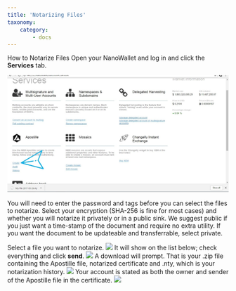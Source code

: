 ```yaml
---
title: 'Notarizing Files'
taxonomy:
    category:
        - docs
---
```


How to Notarize Files
Open your NanoWallet and log in and click the **Services** tab.

![](Apostille1.jpg)

You will need to enter the password and tags before you can select the files to notarize. Select your encryption (SHA-256 is fine for most cases) and whether you will notarize it privately or in a public sink. We suggest public if you just want a time-stamp of the document and require no extra utility. If you want the document to be updateable and transferrable, select private.



Select a file you want to notarize.
![](https://lh3.googleusercontent.com/ZSEiwzoAD9PaaYLsbBVA26z698yKqUGEYdK0A9NfmyCG4kVHKF8jIEKOPqEotENSgMxhDyjI6lEzTfxbiud2L3sXF-3IRfPL3Yq3Db0eUuPM1wsPV_xt_kdh_x4AplKrD2jScESjAQhHDvnkuZxslDfK9GqOsph6GX4caHgkbRKzKiy0QlD9AGhit3eUE9iOEDvFXOb9WnrEntB5YabdNgO63OLosjf8vtw4UgXWJFzBmLwGxBQCy2YpY27a61Fk_6M63VFa1h9Oi5cutEOJXw7cfzzInY4DyQsRuyxHen05kLmPmnP300sfr2AGHbq-mgWOE91rGxBRpFXjKqaH6DCRZijTtnx-iIeperrpe4DO1vQPqjH4bycJp9HSDRCH_8Wory8Fl8gpqX3GHqCHy9xaxhO2l3ZAiuvigVkfnCQIKsUkZ1Oq10hzT7QkUdj1pdAa7QoN1lkzadoqgKRODD_duBCVwi8SLrqPhT9Zy0uuIkV-jI0eToLKST1RKS5ao5-0obGBaqSQhMdsFjjL5tkAjWeg4TzLcYfyZN63f6ER7c39JJUgTQT4yqliiZSq4SwrZuJzF4V057jLZq_PNQ8Od9wuqgLAhtxy0tUiCvZaXlZX9dJbdxpuGcFUh0oRsouZ24WptfseXD2fwLsaSaIdZzrBfCgRmumE849u8g=w1236-h651-no)
It will show on the list below; check everything and click **send**.
![](https://lh3.googleusercontent.com/Twx9DW3XID7b55DZ-bFxF7ZB7K9hgmRljtg2cywrRgCWxFmI_xEyxiMpov6w1XyWWRRK5eCnnORY3BNe2tEtAODNBaaIJojNQRqKBnBiONzlVGqKeGJ0GUjvxka7XPzNK9OQFsL9uoO1peQJJ5xl7ArQWiIb16aJv_6w9yCUdXib2xGTRc3nOvmQsgcF7hgKJt2xs2QCEa7niBdmoPIVccYzE6zjb6eQTuTXdULWO_WkODUDNPXvnn9vw6HbMICWWmfl-JmJnflGJTJTo1kingo92wG0zDGZpd8PEPfoIgp8YXr7nkk53UmURnIHk4n0zRhyOQ2OvAcQPYHPPzS0byMIvry3sW1y1n_6dVYRMIWdwMY13hYV-ZgKzvlV9HGGFxRDqoqXRqr3obCsVVYR0vtYfUrkPqD7SLO65LO3mWP-RHqZlRrZhvmEH4dUJi-umJJGpT5kKLEZXeC0VYUGNpCZOIeoALKDJRskdNjx62iWrtXZdgUHr3CqeByQngQjFEqzf82teH49VBtg9Ui8z1D0nkG0ax0mdJZIsXJZ9tjRvl-aqaxrKPUNWjgIuh0GujJwboNFRDA4oj5nffUsMMAa8bNZuwH2RkQjd5RpGzQE-NPfoecNmkxQU3l6202NImS825AEhbHe5aZBNin4C1qQxfi-YwVl8IO3kv33bQ=w1236-h651-no)
A download will prompt. That is your .zip file containing the Apostille file, notarized certificate and .nty, which is your notarization history.
![](https://lh3.googleusercontent.com/r3Jm-y6dZ0bCT-WGUKAGySLLonnETlpCv6qoSAQcFHMbF3-bhKBCG358RpYspI00J1zMkIc3gGw1Cw3xAhuOD-FJEScMGZAby50SzcarmuPvWJolsBSr1jJ6ZyQmSfZgn6nXLnx0fSNh7kFfY2dDPbP1Nf6CTEwvudM2G08dL8ChkC6ed0v5aKacZ3KaqKmG4cPhIzV84_Jaui6eCWxvtmAsbO-RHnrleJkxVwxlYd6OY0TeiELxE3gVanI3r3lJalOFUympBdizJCgFioLcevCk-wE8cQYkl6EJaYSLJwoLQG5I6CavH1KWgurW0ym2vowW1dPSnI1Z3Hw-zXcZZHWSzza3tkMwZF8VmeCk8K2oG4lMtgW4jgu_aK3AlM0WGkO-Zyq7uupQhDlXHje0HIs5IllmVAZMP2PiBNiTy6n5bp4EAQSjpxMJk0GOmtUsClcVimDkrVRx3Rdo3pvQbmfBJiLA_0bDrIpOif3EENaaiCNe86yyi89VuWiONVosl1tUFRZ5lqCWkHoRHf97pjcgWJt9ZTpasLWAydB4iTwH6DDqRwfu5Blqj0f4mkW5CwSuOdlk2rrx4t-XjU1-bLYYWERVmr6N7E67FH_0SCNjcSKDXdCjgbVL9RqaNfDOWchtQY2y9ipnaCDVeILOeaJYUzjf_DOz16SKgoSxRQ=w1236-h651-no)
Your account is stated as both the owner and sender of the Apostille file in the certificate.
![](https://lh3.googleusercontent.com/qtw5sphk-tJHeJp8wB3__4_6B1lnFs4R3xNR3Cb3vHK68Po7hZPlJBFlXMZVITBMvPoYmRhRutNuR7r8npcZGJLzHNXhm5xQeozPIokTVyLLmk2EO6PRKkrCTK9PRDmRRMaTXtpQeCxqLLAxogqwVDtcWRkFOBsLZcR2RmBYhduLEg8EQcPfqx2E9V3U2_ziu1LvmCuL4NcbqYcyDvR4d-OZsSJiM2tIo4hvKPrCB78PhIsr9Lk5LL3Dyq649_STn-JNoqxrWGqsidPkMbtxRlKiqsnxLNj1mDVZGIFnPF-ypG5DgsxlGgzkuRnCqptyAZX997iGedXJcCCoHH3jEdcj4L_s1VO_mbRtDgKxBtzS_mQTyFhHXWaU9qVfWig0gpKNzHGe68qztmRwGKhM0SX4uBvAcm_5SaXAtHhAJlL4igssIuFGBzicwyK7xb1jGo8bszcoV5_Ff_jnD1Wogm1wum8jX1TjXfpNPe9HFdpwBNWi4tkowXiOEFjj5f3MJhN59gNde94atByn9L8UPVsHNEvTxbYFb48zh3RQmS2wjrY3y0EgXp29iq2nB6Xz43eAgw04HAO5YlDnKs_SwurIwrfrJDp4FasFHS8RpF2KsarIWUsHMSL930LPwFpAtSYfyoEZs0Y6PXvI04IPYvcS5b7Mg8iTNet0QKZfdA=w1236-h651-no)
